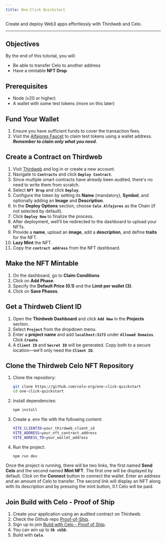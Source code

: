 ```yaml
---
title: One-Click Quickstart
---
```


Create and deploy Web3 apps effortlessly with Thirdweb and Celo. 

---

## Objectives

By the end of this tutorial, you will:

* Be able to transfer Celo to another address
* Have a mintable **NFT Drop**.

## Prerequisites

* Node (v20 or higher)
* A wallet with some test tokens (more on this later)

## Fund Your Wallet  

1. Ensure you have sufficient funds to cover the transaction fees.  
2. Visit the [Alfajores Faucet](https://faucet.celo.org/alfajores) to claim test tokens using a wallet address. ***Remember to claim only what you need.***

## Create a Contract on Thirdweb

1. Visit [Thirdweb](https://thirdweb.com/login) and log in or create a new account.  
2. Navigate to **`Contracts`** and click **`Deploy Contract`**.  
3. Since multiple smart contracts have already been audited, there's no need to write them from scratch.  
4. Select **`NFT Drop`** and click **`Deploy`**.  
5. Configure the token by setting its **Name** (mandatory), **Symbol**, and optionally adding an **Image** and **Description**.  
6. In the **Deploy Options** section, choose **`Celo Alfajores`** as the Chain (if not selected by default).  
7. Click **`Deploy Now`** to finalize the process.  
8. After deployment, well’ll be redirected to the dashboard to upload your NFTs.  
9. Provide a **name**, upload an **image**, add a **description**, and define **traits** for the NFT.  
10. **Lazy Mint** the NFT.  
11. Copy the **`contract address`** from the NFT dashboard.  

## Make the NFT Mintable

1. On the dashboard, go to **Claim Conditions**
2. Click on **Add Phase**.
2. Specify the **Default Price (0.1)** and the **Limit per wallet (3)**.
3. Click on **Save Phases**.

## Get a Thirdweb Client ID  

1. Open the **Thirdweb Dashboard** and click **`Add New`** in the **Projects** section.  
2. Select **`Project`** from the dropdown menu.  
3. Enter a **project name** and add **`localhost:5173`** under **`Allowed Domains`**. Click **`Create`**.  
4. A **`Client ID`** and **`Secret ID`** will be generated. Copy both to a secure location—we’ll only need the **`Client ID`**.  

## Clone the Thirdweb Celo NFT Repository  

1. Clone the repository: 
 
   ```sh
   git clone https://github.com/celo-org/one-click-quickstart
   cd one-click-quickstart
   ```
   
2. Install dependencies:


	```sh
	npm install
	```
	
3. Create a .env file with the following content:


	```sh
	VITE_CLIENTID=your_thirdweb_client_id
	VITE_ADDRESS=your_nft_contract_address
	VITE_ADRESS_TO=your_wallet_address
	```	
	
4. Run the project:


	```sh
   npm run dev
	```
	
Once the project is running, there will be two links, the first named **Send Celo** and the second named **Mint NFT**. 
The first one will be displayed by default. Click on the **Connect** button to connect the wallet. Enter an 
address and an amount of Celo to transfer. The second link will display an NFT along with its description and by pressing
the mint button, 0.1 Celo will be paid.

## Join Build with Celo - Proof of Ship

1. Create your application using an audited contract on Thirdweb.
2. Check the Github repo [Proof-of-Ship](https://github.com/celo-org/Proof-of-Ship?tab=readme-ov-file).
3. Sign up to join [Build with Celo - Proof of Ship](https://celo.lemonade.social/e/4JkhOXcD).
4. You can win up to **`5k cUSD`**.
5. Build with **`Celo`**.
